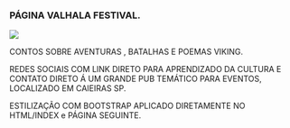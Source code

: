 ### PÁGINA VALHALA FESTIVAL.

![](https://www.1337.games/wp-content/uploads/2020/10/Assassins-Creed-Valhalla-scr01-scaled.jpg)

CONTOS SOBRE AVENTURAS , BATALHAS  E POEMAS VIKING.

REDES SOCIAIS COM LINK DIRETO PARA APRENDIZADO DA CULTURA E CONTATO DIRETO Á UM GRANDE PUB TEMÁTICO PARA EVENTOS, LOCALIZADO EM CAIEIRAS SP.

ESTILIZAÇÃO COM BOOTSTRAP APLICADO DIRETAMENTE NO HTML/INDEX e PÁGINA SEGUINTE.

